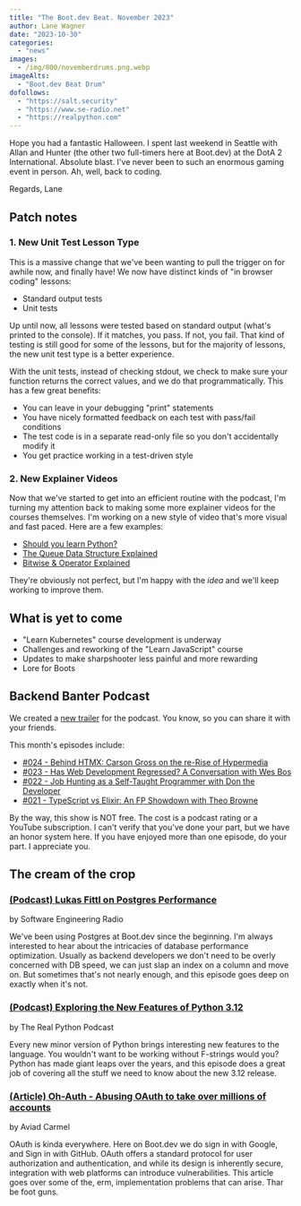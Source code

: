 ```yaml
---
title: "The Boot.dev Beat. November 2023"
author: Lane Wagner
date: "2023-10-30"
categories:
  - "news"
images:
  - /img/800/novemberdrums.png.webp
imageAlts:
  - "Boot.dev Beat Drum"
dofollows:
  - "https://salt.security"
  - "https://www.se-radio.net"
  - "https://realpython.com"
---
```


Hope you had a fantastic Halloween. I spent last weekend in Seattle with Allan and Hunter (the other two full-timers here at Boot.dev) at the DotA 2 International. Absolute blast. I've never been to such an enormous gaming event in person. Ah, well, back to coding.

Regards, Lane

## Patch notes

### 1. New Unit Test Lesson Type

This is a massive change that we've been wanting to pull the trigger on for awhile now, and finally have! We now have distinct kinds of "in browser coding" lessons:

* Standard output tests
* Unit tests

Up until now, all lessons were tested based on standard output (what's printed to the console). If it matches, you pass. If not, you fail. That kind of testing is still good for some of the lessons, but for the majority of lessons, the new unit test type is a better experience.

With the unit tests, instead of checking stdout, we check to make sure your function returns the correct values, and we do that programmatically. This has a few great benefits:

* You can leave in your debugging "print" statements
* You have nicely formatted feedback on each test with pass/fail conditions
* The test code is in a separate read-only file so you don't accidentally modify it
* You get practice working in a test-driven style

### 2. New Explainer Videos

Now that we've started to get into an efficient routine with the podcast, I'm turning my attention back to making some more explainer videos for the courses themselves. I'm working on a new style of video that's more visual and fast paced. Here are a few examples:

* [Should you learn Python?](https://www.youtube.com/watch?v=kLdw64oBeCI)
* [The Queue Data Structure Explained](https://www.youtube.com/watch?v=CH6yLUtMZ28)
* [Bitwise & Operator Explained](https://www.youtube.com/watch?v=LNlIP2zCXD4)

They're obviously not perfect, but I'm happy with the *idea* and we'll keep working to improve them.

## What is yet to come

* "Learn Kubernetes" course development is underway
* Challenges and reworking of the "Learn JavaScript" course
* Updates to make sharpshooter less painful and more rewarding
* Lore for Boots

## Backend Banter Podcast

We created a [new trailer](https://www.youtube.com/watch?v=PclSNl1JRpI) for the podcast. You know, so you can share it with your friends.

This month's episodes include:

* [#024 - Behind HTMX: Carson Gross on the re-Rise of Hypermedia](https://www.backendbanter.fm/episodes/024-behind-htmx-carson-gross-on-the-re-rise-of-hypermedia)
* [#023 - Has Web Development Regressed? A Conversation with Wes Bos](https://www.backendbanter.fm/episodes/023-has-web-development-regressed-a-conversation-with-wes-bos)
* [#022 - Job Hunting as a Self-Taught Programmer with Don the Developer](https://www.backendbanter.fm/episodes/021-job-hunting-as-a-self-taught-programmer-with-don-the-developer)
* [#021 - TypeScript vs Elixir: An FP Showdown with Theo Browne](https://www.backendbanter.fm/episodes/021-typescript-vs-elixir-an-fp-showdown-with-theo-browne)

By the way, this show is NOT free. The cost is a podcast rating or a YouTube subscription. I can't verify that you've done your part, but we have an honor system here. If you have enjoyed more than one episode, do your part. I appreciate you.

## The cream of the crop

### [(Podcast) Lukas Fittl on Postgres Performance](https://www.se-radio.net/2023/09/se-radio-583-lukas-fittl-on-postgres-performance/)

by Software Engineering Radio

We've been using Postgres at Boot.dev since the beginning. I'm always interested to hear about the intricacies of database performance optimization. Usually as backend developers we don't need to be overly concerned with DB speed, we can just slap an index on a column and move on. But sometimes that's not nearly enough, and this episode goes deep on exactly when it's not.

### [(Podcast) Exploring the New Features of Python 3.12](https://realpython.com/podcasts/rpp/175/)

by The Real Python Podcast

Every new minor version of Python brings interesting new features to the language. You wouldn't want to be working without F-strings would you? Python has made giant leaps over the years, and this episode does a great job of covering all the stuff we need to know about the new 3.12 release.

### [(Article) Oh-Auth - Abusing OAuth to take over millions of accounts](https://salt.security/blog/oh-auth-abusing-oauth-to-take-over-millions-of-accounts)

by Aviad Carmel

OAuth is kinda everywhere. Here on Boot.dev we do sign in with Google, and Sign in with GitHub. OAuth offers a standard protocol for user authorization and authentication, and while its design is inherently secure, integration with web platforms can introduce vulnerabilities. This article goes over some of the, erm, implementation problems that can arise. Thar be foot guns.
